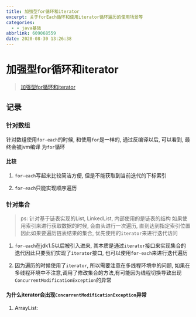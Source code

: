 ```yaml
---
title: 加强型for循环和iterator
excerpt: 关于forEach循环和使用iterator循环遍历的使用场景等
categories:
  - - java基础
abbrlink: 609068559
date: 2020-08-30 13:26:38
---
```

# 加强型for循环和iterator

> [加强型for循环和iterator](https://mp.weixin.qq.com/s?__biz=MzI2OTQ4OTQ1NQ==&mid=2247483952&idx=1&sn=43130fdf815970e0e12347d057c6b24f&scene=19#wechat_redirect)

## 记录

### 针对数组

针对数组使用`for-each`的时候, 和使用`for`是一样的, 通过反编译以后, 可以看到, 最终会被jvm编译
为`for`循环

#### 比较

1. `for-each`写起来比较简洁方便, 但是不能获取到当前迭代的下标索引

2. `for-each`只能实现顺序遍历


### 针对集合

> ps: 针对基于链表实现的List, LinkedList, 内部使用的是链表的结构
> 如果使用索引来进行获取数据的时候, 会由头进行一次遍历, 直到达到指定索引位置
> 因此如果要遍历链表结果的集合, 优先使用的`iterator`来进行迭代访问

1. `for-each`在jdk1.5以后被引入进来, 其本质是通过`iterator`接口来实现集合的迭代因此只要我们实现了`iterator`接口, 也可以使用`for-each`来进行迭代遍历

2. 因为遍历的时候使用了`iterator`, 所以需要注意在多线程环境中的问题,
如果在多线程环境中不注意,调用了修改集合的方法,有可能因为线程切换导致出现`ConcurrentModificationException`的异常

#### 为什么iterator会出现`ConcurrentModificationException`异常

1. ArrayList: 

